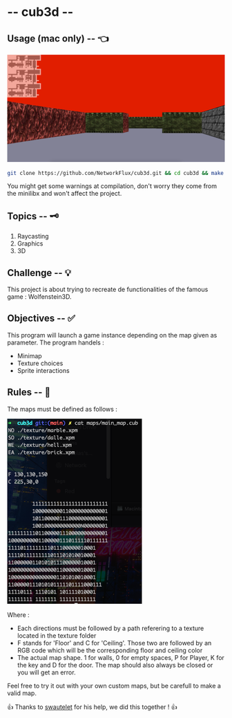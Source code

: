 # -- cub3d --

## Usage (mac only) -- 👈

<img src="https://github.com/NetworkFlux/cub3d/blob/main/imgs/example.png">

```bash
git clone https://github.com/NetworkFlux/cub3d.git && cd cub3d && make && ./cub3d maps/main_map.cub
```

You might get some warnings at compilation, don't worry they come from the minilibx and won't affect the project.

## Topics -- 🗝
1. Raycasting
2. Graphics
3. 3D

## Challenge -- 💡
This project is about trying to recreate de functionalities of the famous game : Wolfenstein3D.

## Objectives -- ✅
This program will launch a game instance depending on the map given as parameter. The program handels :
- Minimap
- Texture choices
- Sprite interactions

## Rules -- 🚨
The maps must be defined as follows :

<img src="https://github.com/NetworkFlux/cub3d/blob/main/imgs/map_example.png">

Where :
- Each directions must be followed by a path referering to a texture located in the texture folder
- F stands for 'Floor' and C for 'Ceiling'. Those two are followed by an RGB code which will be the corresponding floor and ceiling color
- The actual map shape. 1 for walls, 0 for empty spaces, P for Player, K for the key and D for the door. The map should also always be closed or you will get an error.

Feel free to try it out with your own custom maps, but be carefull to make a valid map.

👍 Thanks to [swautelet](https://github.com/swautelet "swautelet GitHub") for his help, we did this together ! 👍
